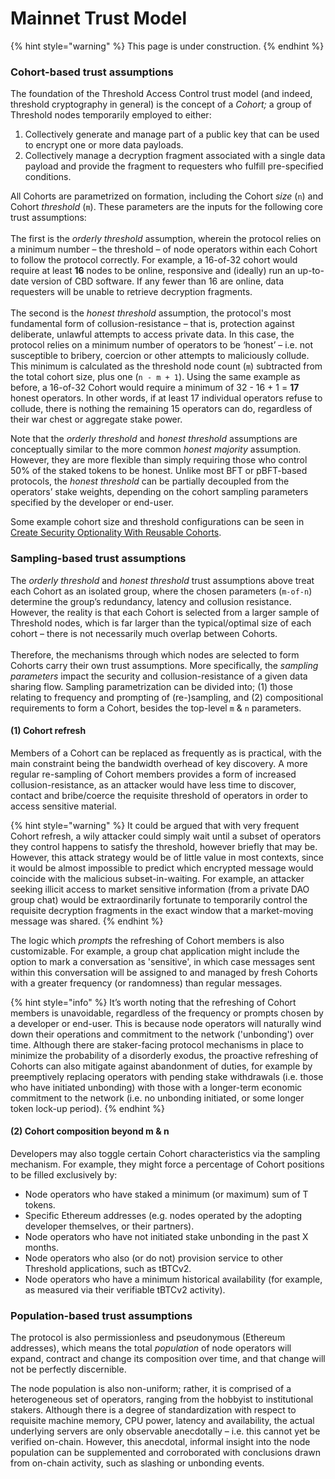 # Mainnet Trust Model

{% hint style="warning" %}
This page is under construction.
{% endhint %}

### Cohort-based trust assumptions&#x20;

The foundation of the Threshold Access Control trust model (and indeed, threshold cryptography in general) is the concept of a _Cohort;_ a group of Threshold nodes temporarily employed to either:

1. Collectively generate and manage part of a public key that can be used to encrypt one or more data payloads.&#x20;
2. Collectively manage a decryption fragment associated with a single data payload and provide the fragment to requesters who fulfill pre-specified conditions.

All Cohorts are parametrized on formation, including the Cohort _size_ (`n`) and Cohort _threshold_ (`m`). These parameters are the inputs for the following core trust assumptions: \
\
The first is the _orderly threshold_ assumption, wherein the protocol relies on a minimum number – the threshold – of node operators within each Cohort to follow the protocol correctly. For example, a 16-of-32 cohort would require at least **16** nodes to be online, responsive and (ideally) run an up-to-date version of CBD software. If any fewer than 16 are online, data requesters will be unable to retrieve decryption fragments. \
\
The second is the _honest threshold_ assumption, the protocol's most fundamental form of collusion-resistance – that is, protection against deliberate, unlawful attempts to access private data. In this case, the protocol relies on a minimum number of operators to be ‘honest’ – i.e. not susceptible to bribery, coercion or other attempts to maliciously collude. This minimum is calculated as the threshold node count (`m`) subtracted from the total cohort size, plus one (`n - m + 1`). Using the same example as before, a 16-of-32 Cohort would require a minimum of 32 - 16 + 1 = **17** honest operators. In other words, if at least 17 individual operators refuse to collude, there is nothing the remaining 15 operators can do, regardless of their war chest or aggregate stake power.&#x20;

Note that the _orderly threshold_ and _honest threshold_ assumptions are conceptually similar to the more common _honest majority_ assumption. However, they are more flexible than simply requiring those who control 50% of the staked tokens to be honest. Unlike most BFT or pBFT-based protocols, the _honest threshold_ can be partially decoupled from the operators’ stake weights, depending on the cohort sampling parameters specified by the developer or end-user.&#x20;

Some example cohort size and threshold configurations can be seen in [Create Security Optionality With Reusable Cohorts](../advanced-usage/create-security-optionality-with-reusable-cohorts.md).

### Sampling-based trust assumptions&#x20;

The _orderly threshold_ and _honest threshold_ trust assumptions above treat each Cohort as an isolated group, where the chosen parameters (`m-of-n`) determine the group’s redundancy, latency and collusion resistance. However, the reality is that each Cohort is selected from a larger sample of Threshold nodes, which is far larger than the typical/optimal size of each cohort – there is not necessarily much overlap between Cohorts.\
\
Therefore, the mechanisms through which nodes are selected to form Cohorts carry their own trust assumptions. More specifically, the _sampling parameters_ impact the security and collusion-resistance of a given data sharing flow. Sampling parametrization can be divided into; (1) those relating to frequency and prompting of (re-)sampling, and (2) compositional requirements to form a Cohort, besides the top-level `m` & `n` parameters.&#x20;

#### (1) Cohort refresh

Members of a Cohort can be replaced as frequently as is practical, with the main constraint being the bandwidth overhead of key discovery. A more regular re-sampling of Cohort members provides a form of increased collusion-resistance, as an attacker would have less time to discover, contact and bribe/coerce the requisite threshold of operators in order to access sensitive material.&#x20;

{% hint style="warning" %}
It could be argued that with very frequent Cohort refresh, a wily attacker could simply wait until a subset of operators they control happens to satisfy the threshold, however briefly that may be. However, this attack strategy would be of little value in most contexts, since it would be almost impossible to predict which encrypted message would coincide with the malicious subset-in-waiting. For example, an attacker seeking illicit access to market sensitive information (from a private DAO group chat) would be extraordinarily fortunate to temporarily control the requisite decryption fragments in the exact window that a market-moving message was shared.
{% endhint %}

The logic which _prompts_ the refreshing of Cohort members is also customizable. For example, a group chat application might include the option to mark a conversation as 'sensitive', in which case messages sent within this conversation will be assigned to and managed by fresh Cohorts with a greater frequency (or randomness) than regular messages.&#x20;

{% hint style="info" %}
It’s worth noting that the refreshing of Cohort members is unavoidable, regardless of the frequency or prompts chosen by a developer or end-user. This is because node operators will naturally wind down their operations and commitment to the network ('unbonding') over time. Although there are staker-facing protocol mechanisms in place to minimize the probability of a disorderly exodus, the proactive refreshing of Cohorts can also mitigate against abandonment of duties, for example by preemptively replacing operators with pending stake withdrawals (i.e. those who have initiated unbonding) with those with a longer-term economic commitment to the network (i.e. no unbonding initiated, or some longer token lock-up period).&#x20;
{% endhint %}

#### (2) Cohort composition beyond m & n

Developers may also toggle certain Cohort characteristics via the sampling mechanism. For example, they might force a percentage of Cohort positions to be filled exclusively by:

* Node operators who have staked a minimum (or maximum) sum of T tokens.
* Specific Ethereum addresses (e.g. nodes operated by the adopting developer themselves, or their partners).&#x20;
* Node operators who have not initiated stake unbonding in the past X months.&#x20;
* Node operators who also (or do not) provision service to other Threshold applications, such as tBTCv2.&#x20;
* Node operators who have a minimum historical availability (for example, as measured via their verifiable tBTCv2 activity).

### Population-based trust assumptions&#x20;

The protocol is also permissionless and pseudonymous (Ethereum addresses), which means the total _population_ of node operators will expand, contract and change its composition over time, and that change will not be perfectly discernible.&#x20;

The node population is also non-uniform; rather, it is comprised of a heterogeneous set of operators, ranging from the hobbyist to institutional stakers. Although there is a degree of standardization with respect to requisite machine memory, CPU power, latency and availability, the actual underlying servers are only observable anecdotally – i.e. this cannot yet be verified on-chain. However, this anecdotal, informal insight into the node population can be supplemented and corroborated with conclusions drawn from on-chain activity, such as slashing or unbonding events.
